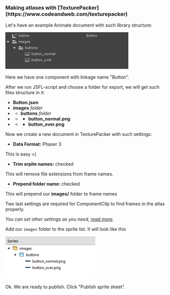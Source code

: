 <h3>Making atlases with [TexturePacker](https://www.codeandweb.com/texturepacker)</h3>

Let's have an example Animate document with such library structure:

![Animate document library](./images/tp_library.png)

Here we have one component with linkage name "Button".

After we run JSFL-script and choose a folder for export, we will get such files structure in it:

* **Button.json**
* **images** *folder*
* * **buttons** *folder*
* * * **button_normal.png**
* * * **button_over.png**

Now we create a new document in TexturePacker with such settings:

* **Data Format:** Phaser 3

This is easy =)

* **Trim srpite names:** checked

This will remove file extensions from frame names.

* **Prepend folder name:** checked

This will prepend our **images/** folder to frame names

Two last settings are required for ComponentClip to find frames in the atlas properly.

*You can set other settings as you need, 
[read more](https://www.codeandweb.com/texturepacker/tutorials/how-to-create-sprite-sheets-for-phaser3).*


Add our `images` folder to the sprite list. It will look like this

![Sprite list](./images/tp_sprites.png)

Ok. We are ready to publish. Click "Publish sprite sheet". 


